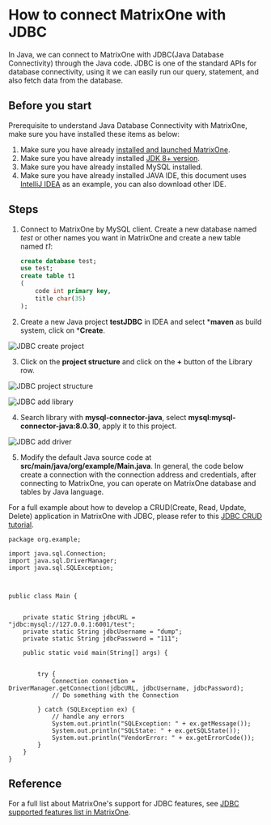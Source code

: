 # How to connect MatrixOne with JDBC

In Java, we can connect to MatrixOne with JDBC(Java Database Connectivity) through the Java code. JDBC is one of the standard APIs for database connectivity, using it we can easily run our query, statement, and also fetch data from the database.

## Before you start

Prerequisite to understand Java Database Connectivity with MatrixOne, make sure you have installed these items as below:

1. Make sure you have already [installed and launched MatrixOne](../../../Get-Started/install-standalone-matrixone.md).
2. Make sure you have already installed [JDK 8+ version](https://www.oracle.com/sg/java/technologies/javase/javase8-archive-downloads.html).
3. Make sure you have already installed MySQL installed.
4. Make sure you have already installed JAVA IDE, this document uses [IntelliJ IDEA](https://www.jetbrains.com/idea/) as an example, you can also download other IDE.

## Steps

1. Connect to MatrixOne by MySQL client. Create a new database named *test* or other names you want in MatrixOne and create a new table named *t1*:

    ```sql
    create database test;
    use test;
    create table t1
    (
        code int primary key,
        title char(35)
    );
    ```

2. Create a new Java project **testJDBC** in IDEA and select ***maven** as build system, click on ***Create**.

![JDBC create project](https://github.com/matrixorigin/artwork/blob/main/docs/develop/JDBC_connect/JDBC-create-project.png?raw=true)

3. Click on the **project structure** and click on the **+** button of the Library row. 

![JDBC project structure](https://github.com/matrixorigin/artwork/blob/main/docs/develop/JDBC_connect/JDBC-project-structure.png?raw=true)

![JDBC add library](
https://github.com/matrixorigin/artwork/blob/main/docs/develop/JDBC_connect/JDBC-from-maven.png?raw=true)

4. Search library with **mysql-connector-java**,  select **mysql:mysql-connector-java:8.0.30**, apply it to this project.

![JDBC add driver](https://github.com/matrixorigin/artwork/blob/main/docs/develop/JDBC_connect/JDBC-add-driver.png?raw=true)

5. Modify the default Java source code at **src/main/java/org/example/Main.java**. In general, the code below create a connection with the connection address and credentials, after connecting to MatrixOne, you can operate on MatrixOne database and tables by Java language. 

For a full example about how to develop a CRUD(Create, Read, Update, Delete) application in MatrixOne with JDBC, please refer to this [JDBC CRUD tutorial](../../../Tutorial/develop-java-crud-demo.md). 

```
package org.example;

import java.sql.Connection;
import java.sql.DriverManager;
import java.sql.SQLException;



public class Main {


    private static String jdbcURL = "jdbc:mysql://127.0.0.1:6001/test";
    private static String jdbcUsername = "dump";
    private static String jdbcPassword = "111";

    public static void main(String[] args) {


        try {
            Connection connection = DriverManager.getConnection(jdbcURL, jdbcUsername, jdbcPassword);
            // Do something with the Connection

        } catch (SQLException ex) {
            // handle any errors
            System.out.println("SQLException: " + ex.getMessage());
            System.out.println("SQLState: " + ex.getSQLState());
            System.out.println("VendorError: " + ex.getErrorCode());
        }
    }
}

```

## Reference

For a full list about MatrixOne's support for JDBC features, see [JDBC supported features list in MatrixOne](../../../Reference/Limitations/mo-jdbc-feature-list.md).
